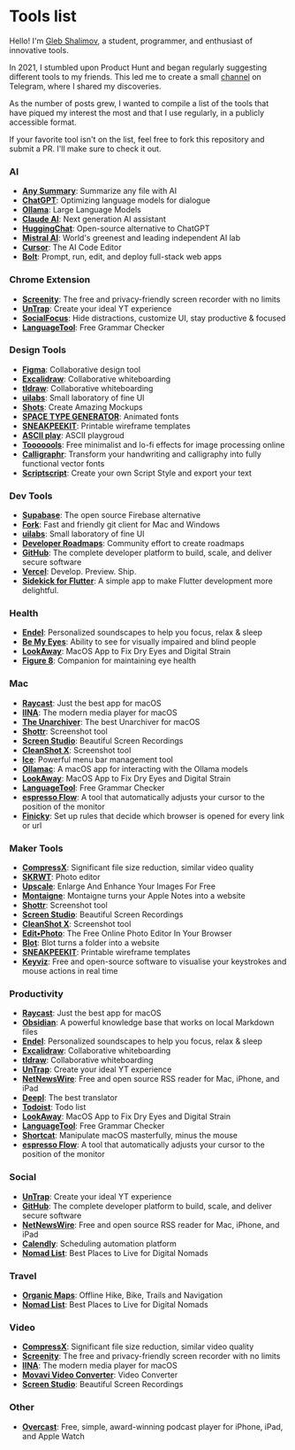 # Tools list

Hello! I'm [Gleb Shalimov](https://khlebobul.github.io/), a student, programmer, and enthusiast of innovative tools.

In 2021, I stumbled upon Product Hunt and began regularly suggesting different tools to my friends. This led me to create a small [channel](https://t.me/ph_daily) on Telegram, where I shared my discoveries. 

As the number of posts grew, I wanted to compile a list of the tools that have piqued my interest the most and that I use regularly, in a publicly accessible format.

If your favorite tool isn't on the list, feel free to fork this repository and submit a PR. I'll make sure to check it out.

### AI
- **[Any Summary](https://www.anysummary.app/)**: Summarize any file with AI
- **[ChatGPT](https://openai.com/index/chatgpt/)**: Optimizing language models for dialogue
- **[Ollama](https://github.com/ollama/ollama)**: Large Language Models
- **[Claude AI](https://claude.ai)**: Next generation AI assistant
- **[HuggingChat](https://huggingface.co/chat/)**: Open-source alternative to ChatGPT
- **[Mistral AI](https://huggingface.co/chat/)**: World's greenest and leading independent AI lab
- **[Cursor](https://www.cursor.com)**: The AI Code Editor
- **[Bolt](https://bolt.new)**: Prompt, run, edit, and deploy full-stack web apps

### Chrome Extension
- **[Screenity](https://chromewebstore.google.com/detail/screenity-%D0%B7%D0%B0%D0%BF%D0%B8%D1%81%D1%8C-%D1%8D%D0%BA%D1%80%D0%B0%D0%BD%D0%B0-%D0%B0/kbbdabhdfibnancpjfhlkhafgdilcnji)**: The free and privacy-friendly screen recorder with no limits
- **[UnTrap](https://untrap.app/)**: Create your ideal YT experience
- **[SocialFocus](https://socialfocus.app/)**: Hide distractions, customize UI, stay productive & focused
- **[LanguageTool](https://chromewebstore.google.com/detail/%D0%BA%D0%BE%D1%80%D1%80%D0%B5%D0%BA%D1%82%D0%BE%D1%80-%D0%B3%D1%80%D0%B0%D0%BC%D0%BC%D0%B0%D1%82%D0%B8%D0%BA%D0%B8-%D0%B8-%D0%BE%D1%80/oldceeleldhonbafppcapldpdifcinji)**: Free Grammar Checker

### Design Tools
- **[Figma](https://www.figma.com/)**: Collaborative design tool
- **[Excalidraw](https://plus.excalidraw.com/)**: Collaborative whiteboarding
- **[tldraw](https://www.tldraw.com/)**: Collaborative whiteboarding
- **[uilabs](https://www.uilabs.dev/)**: Small laboratory of fine UI
- **[Shots](https://shots.so/)**: Create Amazing Mockups
- **[SPACE TYPE GENERATOR](https://spacetypegenerator.com/index.html)**: Animated fonts
- **[SNEAKPEEKIT](https://sneakpeekit.com)**: Printable wireframe templates
- **[ASCII play](https://play.ertdfgcvb.xyz)**: ASCII playgroud
- **[Tooooools](https://www.tooooools.app)**: Free minimalist and lo-fi effects for image processing online
- **[Calligraphr](https://www.calligraphr.com)**: Transform your handwriting and calligraphy into fully functional vector fonts
- **[Scriptscript](https://schultzschultz.com/scriptscript/)**: Create your own Script Style and export your text

### Dev Tools
- **[Supabase](https://supabase.com/)**: The open source Firebase alternative
- **[Fork](https://git-fork.com/)**: Fast and friendly git client for Mac and Windows
- **[uilabs](https://www.uilabs.dev/)**: Small laboratory of fine UI
- **[Developer Roadmaps](https://roadmap.sh/)**: Community effort to create roadmaps
- **[GitHub](https://github.com/about)**: The complete developer platform to build, scale, and deliver secure software
- **[Vercel](https://vercel.com/)**: Develop. Preview. Ship.
- **[Sidekick for Flutter](https://github.com/fluttertools/sidekick)**: A simple app to make Flutter development more delightful.

### Health
- **[Endel](https://endel.io/)**: Personalized soundscapes to help you focus, relax & sleep
- **[Be My Eyes](https://www.bemyeyes.com/)**: Ability to see for visually impaired and blind people
- **[LookAway](https://www.lookaway.app/)**: MacOS App to Fix Dry Eyes and Digital Strain
- **[Figure 8](https://khlebobul26.gumroad.com/l/figure8)**: Companion for maintaining eye health

### Mac
- **[Raycast](https://www.raycast.com/)**: Just the best app for macOS
- **[IINA](https://iina.io/)**: The modern media player for macOS
- **[The Unarchiver](https://theunarchiver.com/)**: The best Unarchiver for macOS
- **[Shottr](https://shottr.cc/)**: Screenshot tool
- **[Screen Studio](https://www.screen.studio/)**: Beautiful Screen Recordings
- **[CleanShot X](https://cleanshot.com/)**: Screenshot tool
- **[Ice](https://icemenubar.app/)**: Powerful menu bar management tool
- **[Ollamac](https://github.com/kevinhermawan/Ollamac)**: A macOS app for interacting with the Ollama models
- **[LookAway](https://www.lookaway.app/)**: MacOS App to Fix Dry Eyes and Digital Strain
- **[LanguageTool](https://languagetool.org/mac-desktop)**: Free Grammar Checker
- **[espresso Flow](https://eu.espres.so/downloads)**: A tool that automatically adjusts your cursor to the position of the monitor
- **[Finicky](https://github.com/johnste/finicky)**: Set up rules that decide which browser is opened for every link or url

### Maker Tools
- **[CompressX](https://compressx.app/)**: Significant file size reduction, similar video quality
- **[SKRWT](http://skrwt.com/)**: Photo editor
- **[Upscale](https://upscalepics.com/)**: Enlarge And Enhance Your Images For Free
- **[Montaigne](https://montaigne.io/)**: Montaigne turns your Apple Notes into a website
- **[Shottr](https://shottr.cc/)**: Screenshot tool
- **[Screen Studio](https://www.screen.studio/)**: Beautiful Screen Recordings
- **[CleanShot X](https://cleanshot.com/)**: Screenshot tool
- **[Edit•Photo](https://edit.photo/)**: The Free Online Photo Editor In Your Browser
- **[Blot](https://blot.im/how)**: Blot turns a folder into a website
- **[SNEAKPEEKIT](https://sneakpeekit.com)**: Printable wireframe templates
- **[Keyviz](https://github.com/mulaRahul/keyviz)**: Free and open-source software to visualise your keystrokes and mouse actions in real time

### Productivity
- **[Raycast](https://www.raycast.com/)**: Just the best app for macOS
- **[Obsidian](https://obsidian.md/)**: A powerful knowledge base that works on local Markdown files
- **[Endel](https://endel.io/)**: Personalized soundscapes to help you focus, relax & sleep
- **[Excalidraw](https://plus.excalidraw.com/)**: Collaborative whiteboarding
- **[tldraw](https://www.tldraw.com/)**: Collaborative whiteboarding
- **[UnTrap](https://untrap.app/)**: Create your ideal YT experience
- **[NetNewsWire](https://netnewswire.com/)**: Free and open source RSS reader for Mac, iPhone, and iPad
- **[Deepl](https://www.deepl.com/translator)**: The best translator
- **[Todoist](https://todoist.com/home)**: Todo list
- **[LookAway](https://www.lookaway.app/)**: MacOS App to Fix Dry Eyes and Digital Strain
- **[LanguageTool](https://languagetool.org/mac-desktop)**: Free Grammar Checker
- **[Shortcat](https://shortcat.app)**: Manipulate macOS masterfully, minus the mouse
- **[espresso Flow](https://eu.espres.so/downloads)**: A tool that automatically adjusts your cursor to the position of the monitor

### Social
- **[UnTrap](https://untrap.app/)**: Create your ideal YT experience
- **[GitHub](https://github.com/about)**: The complete developer platform to build, scale, and deliver secure software
- **[NetNewsWire](https://netnewswire.com/)**: Free and open source RSS reader for Mac, iPhone, and iPad
- **[Calendly](https://calendly.com/)**: Scheduling automation platform
- **[Nomad List](https://nomadlist.com/)**: Best Places to Live for Digital Nomads

### Travel
- **[Organic Maps](https://organicmaps.app/)**: Offline Hike, Bike, Trails and Navigation
- **[Nomad List](https://nomadlist.com/)**: Best Places to Live for Digital Nomads

### Video
- **[CompressX](https://compressx.app/)**: Significant file size reduction, similar video quality
- **[Screenity](https://chromewebstore.google.com/detail/screenity-%D0%B7%D0%B0%D0%BF%D0%B8%D1%81%D1%8C-%D1%8D%D0%BA%D1%80%D0%B0%D0%BD%D0%B0-%D0%B0/kbbdabhdfibnancpjfhlkhafgdilcnji)**: The free and privacy-friendly screen recorder with no limits
- **[IINA](https://iina.io/)**: The modern media player for macOS
- **[Movavi Video Converter](https://www.movavi.com/videoconverter/)**: Video Converter
- **[Screen Studio](https://www.screen.studio/)**: Beautiful Screen Recordings

### Other
- **[Overcast](https://overcast.fm/)**: Free, simple, award-winning podcast player for iPhone, iPad, and Apple Watch
